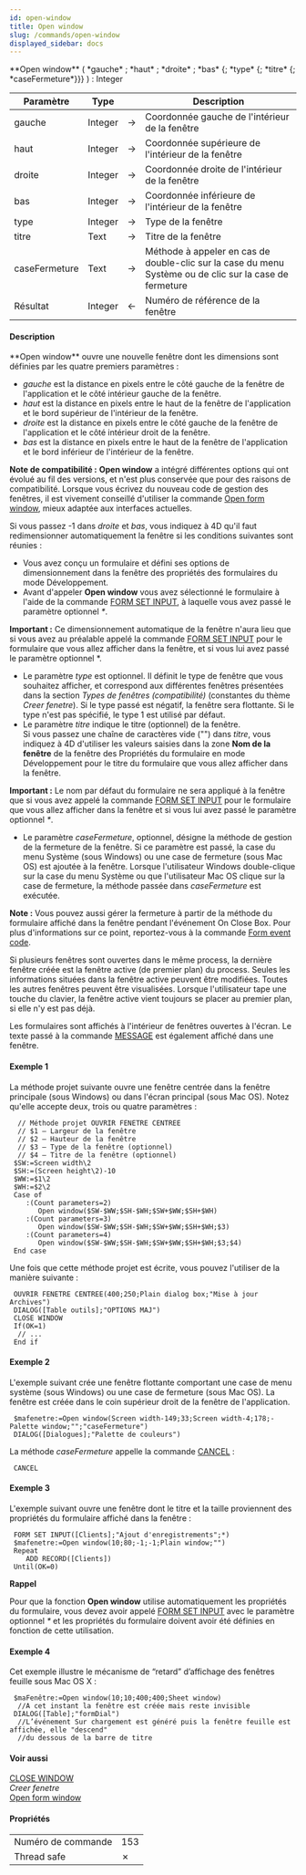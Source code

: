 ```yaml
---
id: open-window
title: Open window
slug: /commands/open-window
displayed_sidebar: docs
---
```


<!--REF #_command_.Open window.Syntax-->**Open window** ( *gauche* ; *haut* ; *droite* ; *bas* {; *type* {; *titre* {; *caseFermeture*}}} ) : Integer<!-- END REF-->
<!--REF #_command_.Open window.Params-->
| Paramètre | Type |  | Description |
| --- | --- | --- | --- |
| gauche | Integer | &#8594;  | Coordonnée gauche de l'intérieur de la fenêtre |
| haut | Integer | &#8594;  | Coordonnée supérieure de l'intérieur de la fenêtre |
| droite | Integer | &#8594;  | Coordonnée droite de l'intérieur de la fenêtre |
| bas | Integer | &#8594;  | Coordonnée inférieure de l'intérieur de la fenêtre |
| type | Integer | &#8594;  | Type de la fenêtre |
| titre | Text | &#8594;  | Titre de la fenêtre |
| caseFermeture | Text | &#8594;  | Méthode à appeler en cas de double-clic sur la case du menu Système ou de clic sur la case de fermeture |
| Résultat | Integer | &#8592; | Numéro de référence de la fenêtre |

<!-- END REF-->

#### Description 

<!--REF #_command_.Open window.Summary-->**Open window** ouvre une nouvelle fenêtre dont les dimensions sont définies par les quatre premiers paramètres :

* *gauche* est la distance en pixels entre le côté gauche de la fenêtre de l'application et le côté intérieur gauche de la fenêtre.<!-- END REF-->
* *haut* est la distance en pixels entre le haut de la fenêtre de l'application et le bord supérieur de l'intérieur de la fenêtre.
* *droite* est la distance en pixels entre le côté gauche de la fenêtre de l'application et le côté intérieur droit de la fenêtre.
* *bas* est la distance en pixels entre le haut de la fenêtre de l'application et le bord inférieur de l'intérieur de la fenêtre.

**Note de compatibilité :** **Open window** a intégré différentes options qui ont évolué au fil des versions, et n'est plus conservée que pour des raisons de compatibilité. Lorsque vous écrivez du nouveau code de gestion des fenêtres, il est vivement conseillé d'utiliser la commande [Open form window](open-form-window.md), mieux adaptée aux interfaces actuelles. 

Si vous passez -1 dans *droite* et *bas*, vous indiquez à 4D qu'il faut redimensionner automatiquement la fenêtre si les conditions suivantes sont réunies :

* Vous avez conçu un formulaire et défini ses options de dimensionnement dans la fenêtre des propriétés des formulaires du mode Développement.
* Avant d'appeler **Open window** vous avez sélectionné le formulaire à l'aide de la commande [FORM SET INPUT](form-set-input.md), à laquelle vous avez passé le paramètre optionnel *\**.

**Important :** Ce dimensionnement automatique de la fenêtre n'aura lieu que si vous avez au préalable appelé la commande [FORM SET INPUT](form-set-input.md) pour le formulaire que vous allez afficher dans la fenêtre, et si vous lui avez passé le paramètre optionnel \*.

* Le paramètre *type* est optionnel. Il définit le type de fenêtre que vous souhaitez afficher, et correspond aux différentes fenêtres présentées dans la section *Types de fenêtres (compatibilité)* (constantes du thème *Creer fenetre*). Si le type passé est négatif, la fenêtre sera flottante. Si le type n'est pas spécifié, le type 1 est utilisé par défaut.
* Le paramètre *titre* indique le titre (optionnel) de la fenêtre.  
Si vous passez une chaîne de caractères vide ("") dans *titre*, vous indiquez à 4D d'utiliser les valeurs saisies dans la zone **Nom de la fenêtre** de la fenêtre des Propriétés du formulaire en mode Développement pour le titre du formulaire que vous allez afficher dans la fenêtre.

**Important :** Le nom par défaut du formulaire ne sera appliqué à la fenêtre que si vous avez appelé la commande [FORM SET INPUT](form-set-input.md) pour le formulaire que vous allez afficher dans la fenêtre et si vous lui avez passé le paramètre optionnel *\**.

* Le paramètre *caseFermeture*, optionnel, désigne la méthode de gestion de la fermeture de la fenêtre. Si ce paramètre est passé, la case du menu Système (sous Windows) ou une case de fermeture (sous Mac OS) est ajoutée à la fenêtre. Lorsque l'utilisateur Windows double-clique sur la case du menu Système ou que l'utilisateur Mac OS clique sur la case de fermeture, la méthode passée dans *caseFermeture* est exécutée.

**Note :** Vous pouvez aussi gérer la fermeture à partir de la méthode du formulaire affiché dans la fenêtre pendant l'événement On Close Box. Pour plus d'informations sur ce point, reportez-vous à la commande [Form event code](form-event-code.md).

Si plusieurs fenêtres sont ouvertes dans le même process, la dernière fenêtre créée est la fenêtre active (de premier plan) du process. Seules les informations situées dans la fenêtre active peuvent être modifiées. Toutes les autres fenêtres peuvent être visualisées. Lorsque l'utilisateur tape une touche du clavier, la fenêtre active vient toujours se placer au premier plan, si elle n'y est pas déjà. 

Les formulaires sont affichés à l'intérieur de fenêtres ouvertes à l'écran. Le texte passé à la commande [MESSAGE](message.md) est également affiché dans une fenêtre. 

#### Exemple 1 

La méthode projet suivante ouvre une fenêtre centrée dans la fenêtre principale (sous Windows) ou dans l'écran principal (sous Mac OS). Notez qu'elle accepte deux, trois ou quatre paramètres :

```4d
  // Méthode projet OUVRIR FENETRE CENTREE
  // $1 – Largeur de la fenêtre
  // $2 – Hauteur de la fenêtre
  // $3 – Type de la fenêtre (optionnel)
  // $4 – Titre de la fenêtre (optionnel)
 $SW:=Screen width\2
 $SH:=(Screen height\2)-10
 $WW:=$1\2
 $WH:=$2\2
 Case of
    :(Count parameters=2)
       Open window($SW-$WW;$SH-$WH;$SW+$WW;$SH+$WH)
    :(Count parameters=3)
       Open window($SW-$WW;$SH-$WH;$SW+$WW;$SH+$WH;$3)
    :(Count parameters=4)
       Open window($SW-$WW;$SH-$WH;$SW+$WW;$SH+$WH;$3;$4)
 End case
```

Une fois que cette méthode projet est écrite, vous pouvez l'utiliser de la manière suivante :

```4d
 OUVRIR FENETRE CENTREE(400;250;Plain dialog box;"Mise à jour Archives")
 DIALOG([Table outils];"OPTIONS MAJ")
 CLOSE WINDOW
 If(OK=1)
  // ...
 End if
```

#### Exemple 2 

L'exemple suivant crée une fenêtre flottante comportant une case de menu système (sous Windows) ou une case de fermeture (sous Mac OS). La fenêtre est créée dans le coin supérieur droit de la fenêtre de l'application.

```4d
 $mafenetre:=Open window(Screen width-149;33;Screen width-4;178;-Palette window;"";"caseFermeture")
 DIALOG([Dialogues];"Palette de couleurs")
```

La méthode *caseFermeture* appelle la commande [CANCEL](cancel.md) :

```4d
 CANCEL
```

#### Exemple 3 

L'exemple suivant ouvre une fenêtre dont le titre et la taille proviennent des propriétés du formulaire affiché dans la fenêtre : 

```4d
 FORM SET INPUT([Clients];"Ajout d'enregistrements";*)
 $mafenetre:=Open window(10;80;-1;-1;Plain window;"")
 Repeat
    ADD RECORD([Clients])
 Until(OK=0)
```

**Rappel** 

 Pour que la fonction **Open window** utilise automatiquement les propriétés du formulaire, vous devez avoir appelé [FORM SET INPUT](form-set-input.md) avec le paramètre optionnel *\** et les propriétés du formulaire doivent avoir été définies en fonction de cette utilisation.

#### Exemple 4 

Cet exemple illustre le mécanisme de “retard” d’affichage des fenêtres feuille sous Mac OS X :

```4d
 $maFenêtre:=Open window(10;10;400;400;Sheet window)
  //A cet instant la fenêtre est créée mais reste invisible
 DIALOG([Table];"formDial")
  //L’événement Sur chargement est généré puis la fenêtre feuille est affichée, elle "descend"
  //du dessous de la barre de titre
```

#### Voir aussi 

[CLOSE WINDOW](close-window.md)  
*Creer fenetre*  
[Open form window](open-form-window.md)  

#### Propriétés

|  |  |
| --- | --- |
| Numéro de commande | 153 |
| Thread safe | &cross; |


